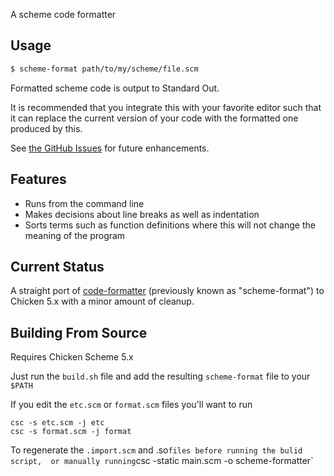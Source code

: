 A scheme code formatter

## Usage
```sh
$ scheme-format path/to/my/scheme/file.scm
```
Formatted scheme code is output to Standard Out. 

It is recommended that you integrate this with your favorite editor such that it can replace the current version of your code with the formatted one produced by this.

See [the GitHub Issues](https://github.com/masukomi/code-formatter/issues) for future enhancements.

## Features
* Runs from the command line
* Makes decisions about line breaks as well as indentation
* Sorts terms such as function definitions where this will not change the meaning of the program

## Current Status
A straight port of [code-formatter](https://github.com/lispunion/code-formatter) (previously known as "scheme-format") to Chicken 5.x with a minor amount of cleanup.


## Building From Source
Requires Chicken Scheme 5.x

Just run the `build.sh` file and add the resulting `scheme-format` file to your `$PATH`

If you edit the `etc.scm` or `format.scm` files you'll want to run

```
csc -s etc.scm -j etc
csc -s format.scm -j format
```
To regenerate the `.import.scm` and .so` files before running the bulid script,  or manually running `csc -static main.scm -o scheme-formatter`

